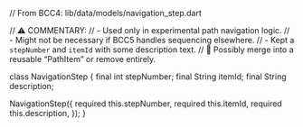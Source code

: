 // From BCC4: lib/data/models/navigation_step.dart

// ⚠️ COMMENTARY:
// - Used only in experimental path navigation logic.
// - Might not be necessary if BCC5 handles sequencing elsewhere.
// - Kept a `stepNumber` and `itemId` with some description text.
// 🔁 Possibly merge into a reusable “PathItem” or remove entirely.

class NavigationStep {
  final int stepNumber;
  final String itemId;
  final String description;

  NavigationStep({
    required this.stepNumber,
    required this.itemId,
    required this.description,
  });
}
